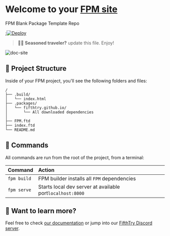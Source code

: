 # Welcome to your [FPM site](https://fpm.dev/)

FPM Blank Package Template Repo

;[![Deploy](https://www.herokucdn.com/deploy/button.svg)](https://heroku.com/deploy?template=https://github.com/fifthtry/fpm-heroku&env[DOWNLOAD_BASE_URL]=https://raw.githubusercontent.com/fifthtry/event/main/)


> 🧑‍🚀 **Seasoned traveler?** update this file. Enjoy!

![doc-site](doc-site-example.png)


## 🚀 Project Structure

Inside of your FPM project, you'll see the following folders and files:

```
/
├── .build/
│   └── index.html
├── .packages/
│   └── fifthtry.github.io/
│   	└── All downloaded dependencies
│   	
├── FPM.ftd
├── index.ftd
└── README.md
```

## 🧞 Commands

All commands are run from the root of the project, from a terminal:

| Command                | Action                                             |
| :--------------------- | :------------------------------------------------- |
| `fpm build`            | FPM builder installs all `FPM` dependencies        |
| `fpm serve`            | Starts local dev server at available port`localhost:8000`          |



## 👀 Want to learn more?

Feel free to check [our documentation](https://fpm.dev/) or jump into our [FifthTry Discord server](https://discord.gg/bucrdvptYd).
